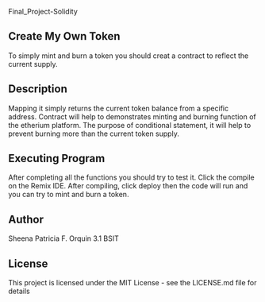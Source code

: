 Final_Project-Solidity

## Create My Own Token

To simply mint and burn a token you should creat a contract to reflect the current supply.

## Description

Mapping it simply returns the current token balance from a specific address.
Contract will help to demonstrates minting and burning function of the etherium platform.
The purpose of conditional statement, it will help to prevent burning more than the current token supply.

## Executing Program

After completing all the functions you should try to test it.
Click the compile on the Remix IDE.
After compiling, click deploy then the code will run and you can try to mint and burn a token.

## Author

Sheena Patricia F. Orquin 3.1 BSIT



## License

This project is licensed under the MIT License - see the LICENSE.md file for details
